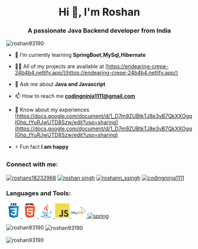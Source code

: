  <h1 align="center">Hi 👋, I'm Roshan</h1>
<h3 align="center">A passionate Java Backend developer from India</h3>

<p align="left"> <img src="https://komarev.com/ghpvc/?username=roshan93190&label=Profile%20views&color=0e75b6&style=flat" alt="roshan93190" /> </p>

- 🌱 I’m currently learning **SpringBoot,MySql,Hibernate**

- 👨‍💻 All of my projects are available at [https://endearing-crepe-24b4b4.netlify.app/](https://endearing-crepe-24b4b4.netlify.app/)

- 💬 Ask me about **Java and Javascript**

- 📫 How to reach me **codingninja1111@gmail.com**

- 📄 Know about my experiences [https://docs.google.com/document/d/1_D7m9ZUBtkTJ8e3vB7QkXXOgqIGhp_tYuRJwUTD8Szw/edit?usp=sharing](https://docs.google.com/document/d/1_D7m9ZUBtkTJ8e3vB7QkXXOgqIGhp_tYuRJwUTD8Szw/edit?usp=sharing)

- ⚡ Fun fact **I am happy**

<h3 align="left">Connect with me:</h3>
<p align="left">
<a href="https://twitter.com/roshans18232968" target="blank"><img align="center" src="https://raw.githubusercontent.com/rahuldkjain/github-profile-readme-generator/master/src/images/icons/Social/twitter.svg" alt="roshans18232968" height="30" width="40" /></a>
<a href="https://linkedin.com/in/roshan singh" target="blank"><img align="center" src="https://raw.githubusercontent.com/rahuldkjain/github-profile-readme-generator/master/src/images/icons/Social/linked-in-alt.svg" alt="roshan singh" height="30" width="40" /></a>
<a href="https://instagram.com/roshann_ssingh" target="blank"><img align="center" src="https://raw.githubusercontent.com/rahuldkjain/github-profile-readme-generator/master/src/images/icons/Social/instagram.svg" alt="roshann_ssingh" height="30" width="40" /></a>
<a href="https://www.hackerrank.com/codingninja1111" target="blank"><img align="center" src="https://raw.githubusercontent.com/rahuldkjain/github-profile-readme-generator/master/src/images/icons/Social/hackerrank.svg" alt="codingninja1111" height="30" width="40" /></a>
</p>

<h3 align="left">Languages and Tools:</h3>
<p align="left"> <a href="https://www.w3schools.com/css/" target="_blank" rel="noreferrer"> <img src="https://raw.githubusercontent.com/devicons/devicon/master/icons/css3/css3-original-wordmark.svg" alt="css3" width="40" height="40"/> </a> <a href="https://www.w3.org/html/" target="_blank" rel="noreferrer"> <img src="https://raw.githubusercontent.com/devicons/devicon/master/icons/html5/html5-original-wordmark.svg" alt="html5" width="40" height="40"/> </a> <a href="https://www.java.com" target="_blank" rel="noreferrer"> <img src="https://raw.githubusercontent.com/devicons/devicon/master/icons/java/java-original.svg" alt="java" width="40" height="40"/> </a> <a href="https://developer.mozilla.org/en-US/docs/Web/JavaScript" target="_blank" rel="noreferrer"> <img src="https://raw.githubusercontent.com/devicons/devicon/master/icons/javascript/javascript-original.svg" alt="javascript" width="40" height="40"/> </a> <a href="https://www.mysql.com/" target="_blank" rel="noreferrer"> <img src="https://raw.githubusercontent.com/devicons/devicon/master/icons/mysql/mysql-original-wordmark.svg" alt="mysql" width="40" height="40"/> </a> <a href="https://spring.io/" target="_blank" rel="noreferrer"> <img src="https://www.vectorlogo.zone/logos/springio/springio-icon.svg" alt="spring" width="40" height="40"/> </a> </p>

<p><img align="left" src="https://github-readme-stats.vercel.app/api/top-langs?username=roshan93190&show_icons=true&locale=en&layout=compact" alt="roshan93190" /></p>

<p>&nbsp;<img align="center" src="https://github-readme-stats.vercel.app/api?username=roshan93190&show_icons=true&locale=en" alt="roshan93190" /></p>

<p><img align="center" src="https://github-readme-streak-stats.herokuapp.com/?user=roshan93190&" alt="roshan93190" /></p>
